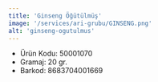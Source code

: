 ```yaml
---
title: 'Ginseng Öğütülmüş'
image: '/services/ari-grubu/GINSENG.png'
alt: 'ginseng-ogutulmus'
---
```


* Ürün Kodu: 50001070 
* Gramaj: 20 gr. 
* Barkod: 8683704001669